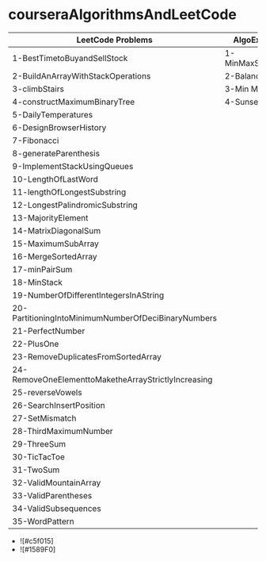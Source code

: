 # courseraAlgorithmsAndLeetCode
| LeetCode Problems  | AlgoExpert Problems |
| ------------- | ------------- |
| 1-BestTimetoBuyandSellStock  | 1-MinMaxStackConstruction  |
| 2-BuildAnArrayWithStackOperations  |2-Balanced Brackets  |
| 3-climbStairs  | 3-Min Max Stack |
| 4-constructMaximumBinaryTree  | 4-Sunset Views |
| 5-DailyTemperatures  |
| 6-DesignBrowserHistory  |
| 7-Fibonacci  |
| 8-generateParenthesis  |
| 9-ImplementStackUsingQueues  |
| 10-LengthOfLastWord  |
| 11-lengthOfLongestSubstring  |
| 12-LongestPalindromicSubstring  |
| 13-MajorityElement  |
| 14-MatrixDiagonalSum  |
| 15-MaximumSubArray  |
| 16-MergeSortedArray  |
| 17-minPairSum  |
| 18-MinStack  |
| 19-NumberOfDifferentIntegersInAString  |
| 20-PartitioningIntoMinimumNumberOfDeciBinaryNumbers  |
| 21-PerfectNumber  |
| 22-PlusOne  |
| 23-RemoveDuplicatesFromSortedArray  |
| 24-RemoveOneElementtoMaketheArrayStrictlyIncreasing  |
| 25-reverseVowels  |
| 26-SearchInsertPosition  |
| 27-SetMismatch  |
| 28-ThirdMaximumNumber  |
| 29-ThreeSum  |
| 30-TicTacToe  |
| 31-TwoSum  |
| 32-ValidMountainArray  |
| 33-ValidParentheses  |
| 34-ValidSubsequences  |
| 35-WordPattern  |

- ![#c5f015]
- ![#1589F0]

